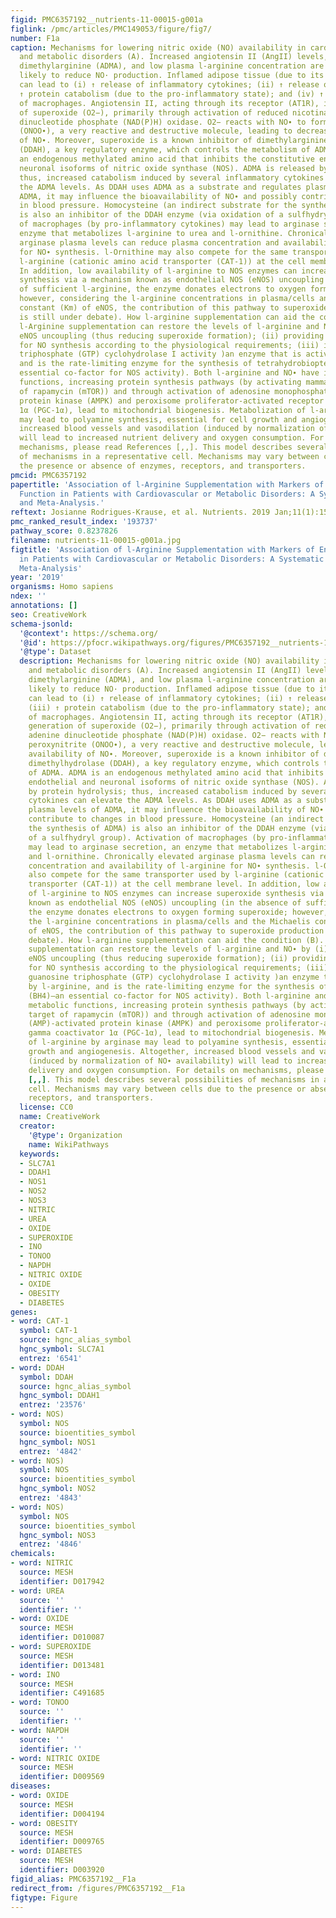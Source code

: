 ```yaml
---
figid: PMC6357192__nutrients-11-00015-g001a
figlink: /pmc/articles/PMC149053/figure/fig7/
number: F1a
caption: Mechanisms for lowering nitric oxide (NO) availability in cardiovascular
  and metabolic disorders (A). Increased angiotensin II (AngII) levels, asymmetric
  dimethylarginine (ADMA), and low plasma l-arginine concentration are all conditions
  likely to reduce NO· production. Inflamed adipose tissue (due to its expansion—obesity)
  can lead to (i) ↑ release of inflammatory cytokines; (ii) ↑ release of AngII; (iii)
  ↑ protein catabolism (due to the pro-inflammatory state); and (iv) ↑ activation
  of macrophages. Angiotensin II, acting through its receptor (AT1R), increases generation
  of superoxide (O2−), primarily through activation of reduced nicotinamide adenine
  dinucleotide phosphate (NAD(P)H) oxidase. O2− reacts with NO∙ to form peroxynitrite
  (ONOO∙), a very reactive and destructive molecule, leading to decreased availability
  of NO∙. Moreover, superoxide is a known inhibitor of dimethylarginine dimethylhydrolase
  (DDAH), a key regulatory enzyme, which controls the metabolism of ADMA. ADMA is
  an endogenous methylated amino acid that inhibits the constitutive endothelial and
  neuronal isoforms of nitric oxide synthase (NOS). ADMA is released by protein hydrolysis;
  thus, increased catabolism induced by several inflammatory cytokines can elevate
  the ADMA levels. As DDAH uses ADMA as a substrate and regulates plasma levels of
  ADMA, it may influence the bioavailability of NO∙ and possibly contribute to changes
  in blood pressure. Homocysteine (an indirect substrate for the synthesis of ADMA)
  is also an inhibitor of the DDAH enzyme (via oxidation of a sulfhydryl group). Activation
  of macrophages (by pro-inflammatory cytokines) may lead to arginase secretion, an
  enzyme that metabolizes l-arginine to urea and l-ornithine. Chronically elevated
  arginase plasma levels can reduce plasma concentration and availability of l-arginine
  for NO∙ synthesis. l-Ornithine may also compete for the same transporter used by
  l-arginine (cationic amino acid transporter (CAT-1)) at the cell membrane level.
  In addition, low availability of l-arginine to NOS enzymes can increase superoxide
  synthesis via a mechanism known as endothelial NOS (eNOS) uncoupling (in the absence
  of sufficient l-arginine, the enzyme donates electrons to oxygen forming superoxide;
  however, considering the l-arginine concentrations in plasma/cells and the Michaelis
  constant (Km) of eNOS, the contribution of this pathway to superoxide production
  is still under debate). How l-arginine supplementation can aid the condition (B).
  l-Arginine supplementation can restore the levels of l-arginine and NO∙ by (i) preventing
  eNOS uncoupling (thus reducing superoxide formation); (ii) providing enough l-arginine
  for NO synthesis according to the physiological requirements; (iii) increasing guanosine
  triphosphate (GTP) cyclohydrolase I activity )an enzyme that is activated by l-arginine,
  and is the rate-limiting enzyme for the synthesis of tetrahydrobiopterin (BH4)—an
  essential co-factor for NOS activity). Both l-arginine and NO∙ have important metabolic
  functions, increasing protein synthesis pathways (by activating mammalian target
  of rapamycin (mTOR)) and through activation of adenosine monophosphate (AMP)-activated
  protein kinase (AMPK) and peroxisome proliferator-activated receptor gamma coactivator
  1α (PGC-1α), lead to mitochondrial biogenesis. Metabolization of l-arginine by arginase
  may lead to polyamine synthesis, essential for cell growth and angiogenesis. Altogether,
  increased blood vessels and vasodilation (induced by normalization of NO∙ availability)
  will lead to increased nutrient delivery and oxygen consumption. For details on
  mechanisms, please read References [,,]. This model describes several possibilities
  of mechanisms in a representative cell. Mechanisms may vary between cells due to
  the presence or absence of enzymes, receptors, and transporters.
pmcid: PMC6357192
papertitle: 'Association of l-Arginine Supplementation with Markers of Endothelial
  Function in Patients with Cardiovascular or Metabolic Disorders: A Systematic Review
  and Meta-Analysis.'
reftext: Josianne Rodrigues-Krause, et al. Nutrients. 2019 Jan;11(1):15.
pmc_ranked_result_index: '193737'
pathway_score: 0.8237826
filename: nutrients-11-00015-g001a.jpg
figtitle: 'Association of l-Arginine Supplementation with Markers of Endothelial Function
  in Patients with Cardiovascular or Metabolic Disorders: A Systematic Review and
  Meta-Analysis'
year: '2019'
organisms: Homo sapiens
ndex: ''
annotations: []
seo: CreativeWork
schema-jsonld:
  '@context': https://schema.org/
  '@id': https://pfocr.wikipathways.org/figures/PMC6357192__nutrients-11-00015-g001a.html
  '@type': Dataset
  description: Mechanisms for lowering nitric oxide (NO) availability in cardiovascular
    and metabolic disorders (A). Increased angiotensin II (AngII) levels, asymmetric
    dimethylarginine (ADMA), and low plasma l-arginine concentration are all conditions
    likely to reduce NO· production. Inflamed adipose tissue (due to its expansion—obesity)
    can lead to (i) ↑ release of inflammatory cytokines; (ii) ↑ release of AngII;
    (iii) ↑ protein catabolism (due to the pro-inflammatory state); and (iv) ↑ activation
    of macrophages. Angiotensin II, acting through its receptor (AT1R), increases
    generation of superoxide (O2−), primarily through activation of reduced nicotinamide
    adenine dinucleotide phosphate (NAD(P)H) oxidase. O2− reacts with NO∙ to form
    peroxynitrite (ONOO∙), a very reactive and destructive molecule, leading to decreased
    availability of NO∙. Moreover, superoxide is a known inhibitor of dimethylarginine
    dimethylhydrolase (DDAH), a key regulatory enzyme, which controls the metabolism
    of ADMA. ADMA is an endogenous methylated amino acid that inhibits the constitutive
    endothelial and neuronal isoforms of nitric oxide synthase (NOS). ADMA is released
    by protein hydrolysis; thus, increased catabolism induced by several inflammatory
    cytokines can elevate the ADMA levels. As DDAH uses ADMA as a substrate and regulates
    plasma levels of ADMA, it may influence the bioavailability of NO∙ and possibly
    contribute to changes in blood pressure. Homocysteine (an indirect substrate for
    the synthesis of ADMA) is also an inhibitor of the DDAH enzyme (via oxidation
    of a sulfhydryl group). Activation of macrophages (by pro-inflammatory cytokines)
    may lead to arginase secretion, an enzyme that metabolizes l-arginine to urea
    and l-ornithine. Chronically elevated arginase plasma levels can reduce plasma
    concentration and availability of l-arginine for NO∙ synthesis. l-Ornithine may
    also compete for the same transporter used by l-arginine (cationic amino acid
    transporter (CAT-1)) at the cell membrane level. In addition, low availability
    of l-arginine to NOS enzymes can increase superoxide synthesis via a mechanism
    known as endothelial NOS (eNOS) uncoupling (in the absence of sufficient l-arginine,
    the enzyme donates electrons to oxygen forming superoxide; however, considering
    the l-arginine concentrations in plasma/cells and the Michaelis constant (Km)
    of eNOS, the contribution of this pathway to superoxide production is still under
    debate). How l-arginine supplementation can aid the condition (B). l-Arginine
    supplementation can restore the levels of l-arginine and NO∙ by (i) preventing
    eNOS uncoupling (thus reducing superoxide formation); (ii) providing enough l-arginine
    for NO synthesis according to the physiological requirements; (iii) increasing
    guanosine triphosphate (GTP) cyclohydrolase I activity )an enzyme that is activated
    by l-arginine, and is the rate-limiting enzyme for the synthesis of tetrahydrobiopterin
    (BH4)—an essential co-factor for NOS activity). Both l-arginine and NO∙ have important
    metabolic functions, increasing protein synthesis pathways (by activating mammalian
    target of rapamycin (mTOR)) and through activation of adenosine monophosphate
    (AMP)-activated protein kinase (AMPK) and peroxisome proliferator-activated receptor
    gamma coactivator 1α (PGC-1α), lead to mitochondrial biogenesis. Metabolization
    of l-arginine by arginase may lead to polyamine synthesis, essential for cell
    growth and angiogenesis. Altogether, increased blood vessels and vasodilation
    (induced by normalization of NO∙ availability) will lead to increased nutrient
    delivery and oxygen consumption. For details on mechanisms, please read References
    [,,]. This model describes several possibilities of mechanisms in a representative
    cell. Mechanisms may vary between cells due to the presence or absence of enzymes,
    receptors, and transporters.
  license: CC0
  name: CreativeWork
  creator:
    '@type': Organization
    name: WikiPathways
  keywords:
  - SLC7A1
  - DDAH1
  - NOS1
  - NOS2
  - NOS3
  - NITRIC
  - UREA
  - OXIDE
  - SUPEROXIDE
  - INO
  - TONOO
  - NAPDH
  - NITRIC OXIDE
  - OXIDE
  - OBESITY
  - DIABETES
genes:
- word: CAT-1
  symbol: CAT-1
  source: hgnc_alias_symbol
  hgnc_symbol: SLC7A1
  entrez: '6541'
- word: DDAH
  symbol: DDAH
  source: hgnc_alias_symbol
  hgnc_symbol: DDAH1
  entrez: '23576'
- word: NOS)
  symbol: NOS
  source: bioentities_symbol
  hgnc_symbol: NOS1
  entrez: '4842'
- word: NOS)
  symbol: NOS
  source: bioentities_symbol
  hgnc_symbol: NOS2
  entrez: '4843'
- word: NOS)
  symbol: NOS
  source: bioentities_symbol
  hgnc_symbol: NOS3
  entrez: '4846'
chemicals:
- word: NITRIC
  source: MESH
  identifier: D017942
- word: UREA
  source: ''
  identifier: ''
- word: OXIDE
  source: MESH
  identifier: D010087
- word: SUPEROXIDE
  source: MESH
  identifier: D013481
- word: INO
  source: MESH
  identifier: C491685
- word: TONOO
  source: ''
  identifier: ''
- word: NAPDH
  source: ''
  identifier: ''
- word: NITRIC OXIDE
  source: MESH
  identifier: D009569
diseases:
- word: OXIDE
  source: MESH
  identifier: D004194
- word: OBESITY
  source: MESH
  identifier: D009765
- word: DIABETES
  source: MESH
  identifier: D003920
figid_alias: PMC6357192__F1a
redirect_from: /figures/PMC6357192__F1a
figtype: Figure
---
```

